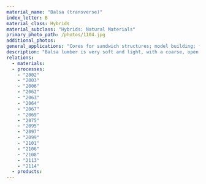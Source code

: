 ```yaml
---
material_name: "Balsa (transverse)"
index_letter: B
material_class: Hybrids
material_subclass: "Hybrids: Natural Materials"
primary_photo_path: /photos/1104.jpg
additional_photos:
general_applications: "Cores for sandwich structures; model building; floatation; insulation."
description: "Balsa lumber is very soft and light, with a coarse, open grain. The density of dry balsa wood ranges from 40–340 kg/m^3 (2.5–21.2 lb/cu ft), with a typical density of about 160 kg/m^3 (10 lb/cu ft). The wood of the living tree has large cells that are filled with water. This gives the wood a spongy texture. It also makes the wood of the living tree not much lighter than water and barely able to float. For commercial production, the wood is kiln-dried for about two weeks, leaving the cells hollow and empty. The large volume-to-surface ratio of the resulting thin-walled empty cells gives the dried wood a large strength-to-weight ratio because the cells are mostly air. Unlike naturally rotted wood, that soon disintegrates in the rainforests where balsa trees grow, the cell walls of kiln-seasoned balsa wood retain their strong structure of cellulose and lignin."
relations:
  - materials:
  - processes:
    - "2002"
    - "2003"
    - "2006"
    - "2062"
    - "2063"
    - "2064"
    - "2067"
    - "2069"
    - "2075"
    - "2095"
    - "2097"
    - "2099"
    - "2101"
    - "2106"
    - "2108"
    - "2113"
    - "2114"
  - products:
---
```

